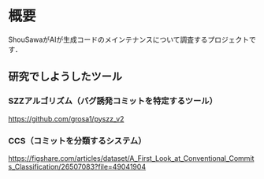 # 概要
ShouSawaがAIが生成コードのメインテナンスについて調査するプロジェクトです．

##   研究でしようしたツール
### SZZアルゴリズム（バグ誘発コミットを特定するツール）
https://github.com/grosa1/pyszz_v2

### CCS（コミットを分類するシステム）
https://figshare.com/articles/dataset/A_First_Look_at_Conventional_Commits_Classification/26507083?file=49041904
